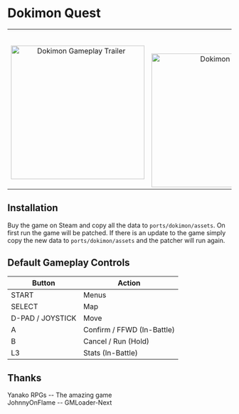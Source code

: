 # Dokimon Quest
<div align="center">
  <table>
    <tr>
      <td align="center">
        <p align="center"></p>
        <a href="https://www.youtube.com/watch?v=6-OC_qVqjl0">
          <img src="https://img.youtube.com/vi/6-OC_qVqjl0/0.jpg" alt="Dokimon Gameplay Trailer" width="300"/>
        </a>
      </td>
      <td align="center">
        <p>&nbsp;</p> <!-- Adjust spaces to match -->
        <img src="https://shared.fastly.steamstatic.com/store_item_assets/steam/apps/2019300/ss_7d72c902f7f00e47c9a4810f0a86c4758ddb16e5.600x338.jpg?t=1731010251" alt="Dokimon GIF" width="300"/>
      </td>
    </tr>
  </table>
</div>

## Installation
Buy the game on Steam and copy all the data to `ports/dokimon/assets`. On first run the game will be patched. If there is an update to the game simply copy the new data to `ports/dokimon/assets` and the patcher will run again.

## Default Gameplay Controls
| Button            | Action                                |
|--                 |--                                     |
| START             | Menus                                 |
| SELECT            | Map                                   |
| D-PAD / JOYSTICK  | Move                                  |
| A                 | Confirm / FFWD (In-Battle)            |
| B                 | Cancel / Run (Hold)                   |
| L3                | Stats (In-Battle)                     |

## Thanks
Yanako RPGs -- The amazing game  
JohnnyOnFlame -- GMLoader-Next  
